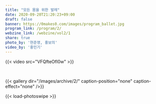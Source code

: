 ```yaml
---
title: "모든 몸을 위한 발레"
date: 2020-09-20T21:20:23+09:00
draft: false
banner: https://0makes0.com/images/program_ballet.jpg
program_link: /program/2/
webzine_link: /webzine/vol2/1
share: true
photo_by: '현준영, 홍보의'
video_by: '홍민기'
---
```


{{< video src="VFQfteOfl0w" >}}

<br/>

{{< gallery dir="/images/archive/2/" caption-position="none" caption-effect="none" />}}

{{< load-photoswipe >}}
